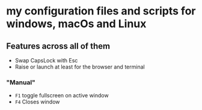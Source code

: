 # my configuration files and scripts for windows, macOs and Linux

## Features across all of them
- Swap CapsLock with Esc
- Raise or launch at least for the browser and terminal

### "Manual"
- `F1` toggle fullscreen on active window
- `F4` Closes window
